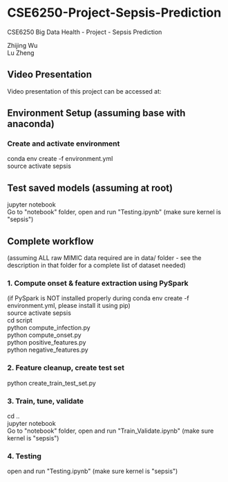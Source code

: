 # CSE6250-Project-Sepsis-Prediction
CSE6250 Big Data Health - Project - Sepsis Prediction

Zhijing Wu\
Lu Zheng

## Video Presentation
Video presentation of this project can be accessed at:

## Environment Setup (assuming base with anaconda)
### Create and activate environment
conda env create -f environment.yml\
source activate sepsis

## Test saved models (assuming at root)
jupyter notebook\
Go to "notebook" folder, open and run "Testing.ipynb" (make sure kernel is "sepsis")

## Complete workflow
(assuming ALL raw MIMIC data required are in data/ folder - see the description in that folder for a complete list of dataset needed)
### 1. Compute onset & feature extraction using PySpark 
(if PySpark is NOT installed properly during conda env create -f environment.yml, please install it using pip)\
source activate sepsis\
cd script\
python compute_infection.py\
python compute_onset.py\
python positive_features.py\
python negative_features.py

### 2. Feature cleanup, create test set
python create_train_test_set.py

### 3. Train, tune, validate
cd ..\
jupyter notebook\
Go to "notebook" folder, open and run "Train_Validate.ipynb" (make sure kernel is "sepsis")

### 4. Testing
open and run "Testing.ipynb" (make sure kernel is "sepsis")

